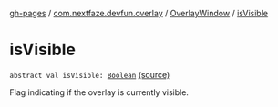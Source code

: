 [gh-pages](../../index.md) / [com.nextfaze.devfun.overlay](../index.md) / [OverlayWindow](index.md) / [isVisible](./is-visible.md)

# isVisible

`abstract val isVisible: `[`Boolean`](https://kotlinlang.org/api/latest/jvm/stdlib/kotlin/-boolean/index.html) [(source)](https://github.com/NextFaze/dev-fun/tree/master/devfun/src/main/java/com/nextfaze/devfun/overlay/OverlayWindow.kt#L102)

Flag indicating if the overlay is currently visible.

